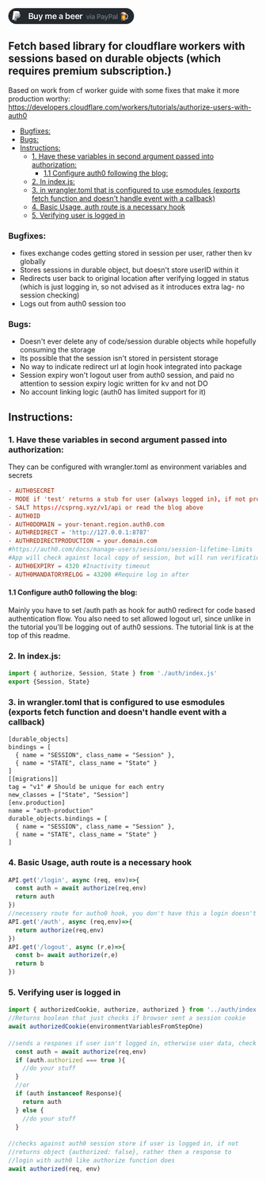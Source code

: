<a href="https://www.paypal.me/janat08">
  <img height="32" src="https://github.com/everdrone/coolbadge/blob/master/badges/Paypal/Beer/Dark/Big.png" />
</a>

## Fetch based library for cloudflare workers with sessions based on durable objects (which requires premium subscription.)

Based on work from cf worker guide with some fixes that make it more production worthy: https://developers.cloudflare.com/workers/tutorials/authorize-users-with-auth0


  - [Bugfixes:](#bugfixes)
  - [Bugs:](#bugs)
- [Instructions:](#instructions)
  - [1. Have these variables in second argument passed into authorization:](#1-have-these-variables-in-second-argument-passed-into-authorization)
    - [1.1 Configure auth0 following the blog:](#11-configure-auth0-following-the-blog)
  - [2. In index.js:](#2-in-indexjs)
  - [3. in wrangler.toml that is configured to use esmodules (exports fetch function and doesn't handle event with a callback)](#3-in-wranglertoml-that-is-configured-to-use-esmodules-exports-fetch-function-and-doesnt-handle-event-with-a-callback)
  - [4. Basic Usage, auth route is a necessary hook](#4-basic-usage-auth-route-is-a-necessary-hook)
  - [5. Verifying user is logged in](#5-verifying-user-is-logged-in)

### Bugfixes:
- fixes exchange codes getting stored in session per user, rather then kv globally
- Stores sessions in durable object, but doesn't store userID within it
- Redirects user back to original location after verifying logged in status (which is just logging in, so not advised as it introduces extra lag- no session checking)
- Logs out from auth0 session too

### Bugs:
- Doesn't ever delete any of code/session durable objects while hopefully consuming the storage
- Its possible that the session isn't stored in persistent storage
- No way to indicate redirect url at login hook integrated into package
- Session expiry won't logout user from auth0 session, and paid no attention to session expiry logic written for kv and not DO
- No account linking logic (auth0 has limited support for it)

## Instructions:
### 1. Have these variables in second argument passed into authorization:
They can be configured with wrangler.toml as environment variables and secrets
```toml
- AUTH0SECRET
- MODE if 'test' returns a stub for user (always logged in), if not production returns dev redirect (localhost)
- SALT https://csprng.xyz/v1/api or read the blog above
- AUTH0ID
- AUTH0DOMAIN = your-tenant.region.auth0.com
- AUTHREDIRECT = 'http://127.0.0.1:8787'
- AUTHREDIRECTPRODUCTION = your.domain.com
#https://auth0.com/docs/manage-users/sessions/session-lifetime-limits
#App will check against local copy of session, but will run verifications with auth0 after the fact to renew their sessions
- AUTH0EXPIRY = 4320 #Inactivity timeout 
- AUTH0MANDATORYRELOG = 43200 #Require log in after
```  
#### 1.1 Configure auth0 following the blog:
Mainly you have to set /auth path as hook for auth0 redirect for code based authentication flow. You also need to set allowed logout url, since unlike in the tutorial you'll be logging out of auth0 sessions. The tutorial link is at the top of this readme.

### 2. In index.js:
````js
import { authorize, Session, State } from './auth/index.js'
export {Session, State}
````
### 3. in wrangler.toml that is configured to use esmodules (exports fetch function and doesn't handle event with a callback)
````
[durable_objects]
bindings = [
  { name = "SESSION", class_name = "Session" },
  { name = "STATE", class_name = "State" }
]
[[migrations]]
tag = "v1" # Should be unique for each entry
new_classes = ["State", "Session"]
[env.production]
name = "auth-production"
durable_objects.bindings = [
  { name = "SESSION", class_name = "Session" },
  { name = "STATE", class_name = "State" }
]
````
### 4. Basic Usage, auth route is a necessary hook
````js
API.get('/login', async (req, env)=>{
  const auth = await authorize(req,env) 
  return auth  
})
//necessery route for autho0 hook, you don't have this a login doesn't work
API.get('/auth', async (req,env)=>{
  return authorize(req,env)
})
API.get('/logout', async (r,e)=>{
  const b= await authorize(r,e)
  return b
})
````
### 5. Verifying user is logged in
````js
import { authorizedCookie, authorize, authorized } from '../auth/index.js'
//Returns boolean that just checks if browser sent a session cookie
await authorizedCookie(environmentVariablesFromStepOne) 

//sends a respones if user isn't logged in, otherwise user data, check 
  const auth = await authorize(req,env) 
  if (auth.authorized === true ){
    //do your stuff
  }
  //or
  if (auth instanceof Response){
    return auth
  } else {
    //do your stuff
  }

//checks against auth0 session store if user is logged in, if not 
//returns object {authorized: false}, rather then a response to 
//login with auth0 like authorize function does
await authorized(req, env) 
````
